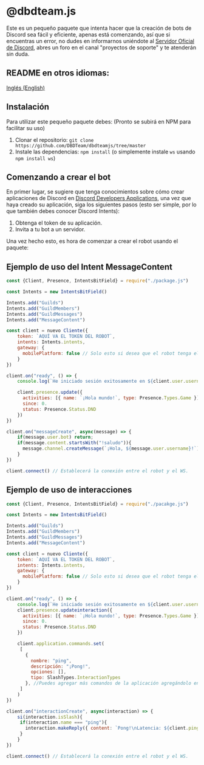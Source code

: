 # @dbdteam.js

Este es un pequeño paquete que intenta hacer que la creación de bots de Discord sea fácil y eficiente, apenas está comenzando, así que si encuentras un error, no dudes en informarnos uniéndote al [Servidor Oficial de Discord](https://www.dbdteam.xyz/discord), abres un foro en el canal "proyectos de soporte" y te atenderán sin duda.

## README en otros idiomas:
[Inglés (English)](/README.md)

## Instalación

Para utilizar este pequeño paquete debes: (Pronto se subirá en NPM para facilitar su uso)

1. Clonar el repositorio: `git clone https://github.com/DBDTeam/dbdteamjs/tree/master`
2. Instale las dependencias: `npm install` (o simplemente instale `ws` usando `npm install ws`)

## Comenzando a crear el bot

En primer lugar, se sugiere que tenga conocimientos sobre cómo crear aplicaciones de Discord en [Discord Developers Applications](https://discord.com/developers/applications), una vez que haya creado su aplicación, siga los siguientes pasos (esto ser simple, por lo que también debes conocer Discord Intents):

1. Obtenga el token de su aplicación.
2. Invita a tu bot a un servidor.

Una vez hecho esto, es hora de comenzar a crear el robot usando el paquete:

## Ejemplo de uso del Intent MessageContent

```javascript
const {Client, Presence, IntentsBitField} = require("./package.js")

const Intents = new IntentsBitField()

Intents.add("Guilds")
Intents.add("GuildMembers")
Intents.add("GuildMessages")
Intents.add("MessageContent")

const client = nuevo Cliente({
    token: `AQUÍ VA EL TOKEN DEL ROBOT`,
    intents: Intents.intents,
    gateway: {
      mobilePlatform: false // Solo esto si desea que el robot tenga el ícono en línea en un dispositivo móvil.
    }
})

client.on("ready", () => {
    console.log(`He iniciado sesión exitosamente en ${client.user.username}`)

    client.presence.update({
      activities: [{ name: `¡Hola mundo!`, type: Presence.Types.Game }],
      since: 0.
      status: Presence.Status.DND
    })
})

client.on("messageCreate", async(message) => {
    if(message.user.bot) return;
    if(message.content.startsWith("!saludo")){
      message.channel.createMessage(`¡Hola, ${message.user.username}!`)
    }
})

client.connect() // Establecerá la conexión entre el robot y el WS.
```

## Ejemplo de uso de interacciones

```javascript
const {Client, Presence, IntentsBitField} = require("./pacakge.js")

const Intents = new IntentsBitField()

Intents.add("Guilds")
Intents.add("GuildMembers")
Intents.add("GuildMessages")
Intents.add("MessageContent")

const client = nuevo Cliente({
    token: `AQUÍ VA EL TOKEN DEL ROBOT`,
    intents: Intents.intents,
    gateway: {
      mobilePlatform: false // Solo esto si desea que el robot tenga el ícono en línea en un dispositivo móvil.
    }
})

client.on("ready", () => {
    console.log(`He iniciado sesión exitosamente en ${client.user.username}`)
    client.presence.updateinteraction({
      activities: [{ name: `¡Hola mundo!`, type: Presence.Types.Game }],
      since: 0.
      status: Presence.Status.DND
    })

    client.application.commands.set(
     [
       {
         nombre: "ping",
         descripción: "¡Pong!",
         opciones: [],
         tipo: SlashTypes.InteractionTypes
       }, //Puedes agregar más comandos de la aplicación agregándolo en el objeto.
     ]
    )
})

client.on("interactionCreate", async(interaction) => {
    si(interaction.isSlash){
     if(interaction.name === "ping"){
       interaction.makeReply({ content: `Pong!\nLatencia: ${client.ping}` })
     }
    }
})

client.connect() // Establecerá la conexión entre el robot y el WS.
```